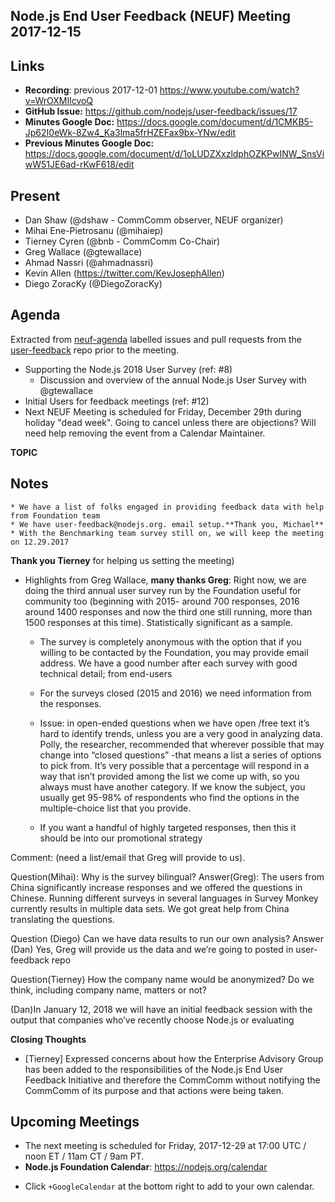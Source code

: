 ## Node.js End User Feedback (NEUF) Meeting 2017-12-15

## Links

* **Recording**:  previous 2017-12-01 https://www.youtube.com/watch?v=WrOXMIlcvoQ 
* **GitHub Issue:** https://github.com/nodejs/user-feedback/issues/17 
* **Minutes Google Doc:** https://docs.google.com/document/d/1CMKB5-Jp62I0eWk-8Zw4_Ka3lma5frHZEFax9bx-YNw/edit
* **Previous Minutes Google Doc:** https://docs.google.com/document/d/1oLUDZXxzldphOZKPwINW_SnsViwW51JE6ad-rKwF618/edit

## Present

- Dan Shaw (@dshaw - CommComm observer, NEUF organizer)
- Mihai Ene-Pietrosanu (@mihaiep)
- Tierney Cyren (@bnb - CommComm Co-Chair)
- Greg Wallace (@gtewallace)
- Ahmad Nassri (@ahmadnassri)
- Kevin Allen (https://twitter.com/KevJosephAllen)
- Diego ZoracKy (@DiegoZoracKy)

## Agenda

Extracted from [neuf-agenda](https://github.com/nodejs/user-feedback/labels/neuf-agenda) labelled issues and pull requests from the [user-feedback](https://github.com/nodejs/user-feedback) repo prior to the meeting.
- Supporting the Node.js 2018 User Survey (ref: #8)
  - Discussion and overview of the annual Node.js User Survey with @gtewallace
- Initial Users for feedback meetings (ref: #12)
- Next NEUF Meeting is scheduled for Friday, December 29th during holiday "dead week". Going to cancel unless there are objections? Will need help removing the event from a Calendar Maintainer.


**TOPIC**

## Notes
	* We have a list of folks engaged in providing feedback data with help from Foundation team 
	* We have user-feedback@nodejs.org. email setup.**Thank you, Michael** 
	* With the Benchmarking team survey still on, we will keep the meeting on 12.29.2017 
  **Thank you Tierney** for helping us setting the meeting)
  * Highlights from Greg Wallace, **many thanks Greg**:
  Right now, we are doing the third annual user survey run by the Foundation useful 
  for community too (beginning with 2015- around 700 responses, 2016 around 1400 responses 
  and now the third one still running, more than 1500 responses at this time).
  Statistically significant as a sample.
     * The survey is completely anonymous with the option that if you willing to be contacted by the Foundation,
       you may provide email address. We have a good number after each survey with good technical detail; from end-users
       
     * For the surveys closed (2015 and 2016) we need information from the responses.
     
     * Issue: in open-ended questions when we have open /free text it’s hard to identify trends, 
     unless you are a very good in analyzing data. Polly, the researcher, recommended that wherever possible that may
     change into “closed questions” -that means a list a series of options to pick from.
     It’s very possible that a percentage will respond in a way that isn’t provided among the list we come up with,
     so you always must have another category. If we know the subject,
     you usually get 95-98% of respondents who find the options in the multiple-choice list that you provide.
     
     * If you want a handful of highly targeted responses, then this it should be into our promotional strategy
     
Comment: (need a list/email that Greg will provide to us).
 
Question(Mihai): Why is the survey bilingual?
Answer(Greg): The users from China significantly increase responses and we offered the questions in Chinese. Running different surveys in several languages in Survey Monkey currently results in multiple data sets. We got great help from China translating the questions.

Question (Diego) Can we have data results to run our own analysis?
Answer (Dan) Yes, Greg will provide us the data and we’re going to posted in user-feedback repo

Question(Tierney) How the company name would be anonymized? Do we think, including company name, matters or not?

(Dan)In January 12, 2018 we will have an initial feedback session with the output that companies who’ve recently choose Node.js or evaluating 



**Closing Thoughts**
- [Tierney] Expressed concerns about how the Enterprise Advisory Group has been added to the responsibilities of the Node.js End User Feedback Initiative and therefore the CommComm without notifying the CommComm of its purpose and that actions were being taken.

## Upcoming Meetings

* The next meeting is scheduled for Friday, 2017-12-29 at 17:00 UTC / noon ET / 11am CT / 9am PT.
* **Node.js Foundation Calendar**: https://nodejs.org/calendar
 - Click `+GoogleCalendar` at the bottom right to add to your own calendar.



